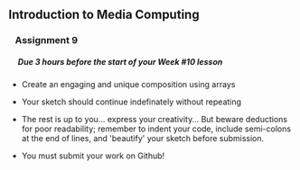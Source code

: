 
## Introduction to Media Computing

### &nbsp;&nbsp; Assignment 9

##### &nbsp;&nbsp;&nbsp;&nbsp; _**Due 3 hours before the start of your Week #10 lesson**_

- Create an engaging and unique composition using arrays

- Your sketch should continue indefinately without repeating

- The rest is up to you... express your creativity... But beware deductions for poor readability; remember to indent your code, include semi-colons at the end of lines, and 'beautify' your sketch before submission.

- You must submit your work on Github!
